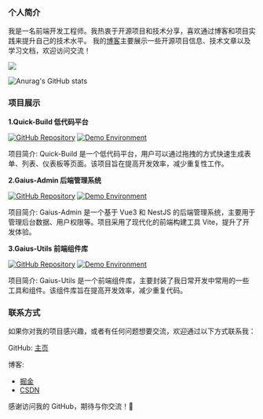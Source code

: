 ### 个人简介
我是一名前端开发工程师。我热衷于开源项目和技术分享，喜欢通过博客和项目实践来提升自己的技术水平。
我的[博客](https://gaius-98.github.io/gaius-blog/)主要展示一些开源项目信息、技术文章以及学习文档，欢迎访问交流！

![](https://komarev.com/ghpvc/?username=Gaius-98)

![Anurag's GitHub stats](https://github-readme-stats.vercel.app/api?username=Gaius-98&show_icons=true&theme=radical)
### 项目展示
**1.Quick-Build 低代码平台**

[![GitHub Repository](https://img.shields.io/badge/GitHub-Repository-brightgreen)](https://github.com/Gaius-98/QuickBuildWeb) [![Demo Environment](https://img.shields.io/badge/Demo-Environment-blue)](http://120.26.161.36:9090/)

项目简介:
Quick-Build 是一个低代码平台，用户可以通过拖拽的方式快速生成表单、列表、仪表板等页面。该项目旨在提高开发效率，减少重复性工作。

**2.Gaius-Admin 后端管理系统**

[![GitHub Repository](https://img.shields.io/badge/GitHub-Repository-brightgreen)](https://github.com/Gaius-98/gaius-admin) [![Demo Environment](https://img.shields.io/badge/Demo-Environment-blue)](http://120.26.161.36:9999/)

项目简介:
Gaius-Admin 是一个基于 Vue3 和 NestJS 的后端管理系统，主要用于管理后台数据、用户权限等。项目采用了现代化的前端构建工具 Vite，提升了开发体验。

**3.Gaius-Utils 前端组件库**

[![GitHub Repository](https://img.shields.io/badge/GitHub-Repository-brightgreen)](https://github.com/Gaius-98/utils) [![Demo Environment](https://img.shields.io/badge/Demo-Environment-blue)](https://www.npmjs.com/package/gaius-utils)

项目简介:
Gaius-Utils 是一个前端组件库，主要封装了我日常开发中常用的一些工具和组件。该组件库旨在提高开发效率，减少重复代码。

### 联系方式
如果你对我的项目感兴趣，或者有任何问题想要交流，欢迎通过以下方式联系我：

GitHub: [主页](https://github.com/Gaius-98)

博客: 
- [掘金](https://juejin.cn/user/2133502272220679/posts)
- [CSDN](https://blog.csdn.net/weixin_47030180?type=blog) 

感谢访问我的 GitHub，期待与你交流！🚀
